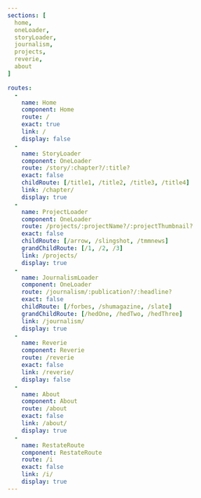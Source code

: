 ```yaml
---
sections: [
  home,
  oneLoader,
  storyLoader,
  journalism,
  projects,
  reverie,
  about
]

routes:
  -
    name: Home
    component: Home
    route: /
    exact: true
    link: /
    display: false
  -
    name: StoryLoader
    component: OneLoader
    route: /story/:chapter?/:title?
    exact: false
    childRoute: [/title1, /title2, /title3, /title4]
    link: /chapter/
    display: true
  -
    name: ProjectLoader
    component: OneLoader
    route: /projects/:projectName?/:projectThumbnail?
    exact: false
    childRoute: [/arrow, /slingshot, /tmmnews]
    grandChildRoute: [/1, /2, /3]
    link: /projects/
    display: true
  -
    name: JournalismLoader
    component: OneLoader
    route: /journalism/:publication?/:headline?
    exact: false
    childRoute: [/forbes, /shumagazine, /slate]
    grandChildRoute: [/hedOne, /hedTwo, /hedThree]
    link: /journalism/
    display: true
  -
    name: Reverie
    component: Reverie
    route: /reverie
    exact: false
    link: /reverie/
    display: false
  -
    name: About
    component: About
    route: /about
    exact: false
    link: /about/
    display: true
  -
    name: RestateRoute
    component: RestateRoute
    route: /i
    exact: false
    link: /i/
    display: true
---
```

